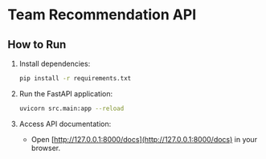 # Team Recommendation API

## How to Run

1. Install dependencies:
   ```bash
   pip install -r requirements.txt
   ```

2. Run the FastAPI application:
   ```bash
   uvicorn src.main:app --reload
   ```

3. Access API documentation:
   - Open [http://127.0.0.1:8000/docs](http://127.0.0.1:8000/docs) in your browser.

